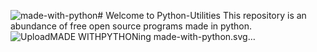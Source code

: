 ![made-with-python](https://github.com/user-attachments/assets/74081da4-4184-456d-b07f-4ca66b867ee7)# Welcome to Python-Utilities
This repository is an abundance of free open source programs made in python.
![Upload<svg xmlns="http://www.w3.org/2000/svg" width="192.09378814697266" height="35" viewBox="0 0 192.09378814697266 35"><rect width="103.4843978881836" height="35" fill="#4a90e2"/><rect x="103.4843978881836" width="88.60939025878906" height="35" fill="#f8e71c"/><text x="51.7421989440918" y="21.5" font-size="12" font-family="'Roboto', sans-serif" fill="#FFFFFF" text-anchor="middle" letter-spacing="2">MADE WITH</text><text x="147.78909301757812" y="21.5" font-size="12" font-family="'Montserrat', sans-serif" fill="#FFFFFF" text-anchor="middle" font-weight="900" letter-spacing="2">PYTHON</text></svg>ing made-with-python.svg…]()

